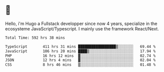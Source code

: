 # 👋 

Hello, i'm Hugo a Fullstack developper since now 4 years, specialize in the ecosysteme JavaScript/Typescript. I mainly use the framework React/Next.

<!--START_SECTION:waka-->

```txt
Total Time: 592 hrs 38 mins

TypeScript       411 hrs 31 mins █████████████████▒░░░░░░░   69.44 %
JavaScript       106 hrs 20 mins ████▒░░░░░░░░░░░░░░░░░░░░   17.94 %
PHP              16 hrs 12 mins  ▓░░░░░░░░░░░░░░░░░░░░░░░░   02.74 %
JSON             12 hrs 4 mins   ▓░░░░░░░░░░░░░░░░░░░░░░░░   02.04 %
CSS              8 hrs 46 mins   ▒░░░░░░░░░░░░░░░░░░░░░░░░   01.48 %
```

<!--END_SECTION:waka-->
